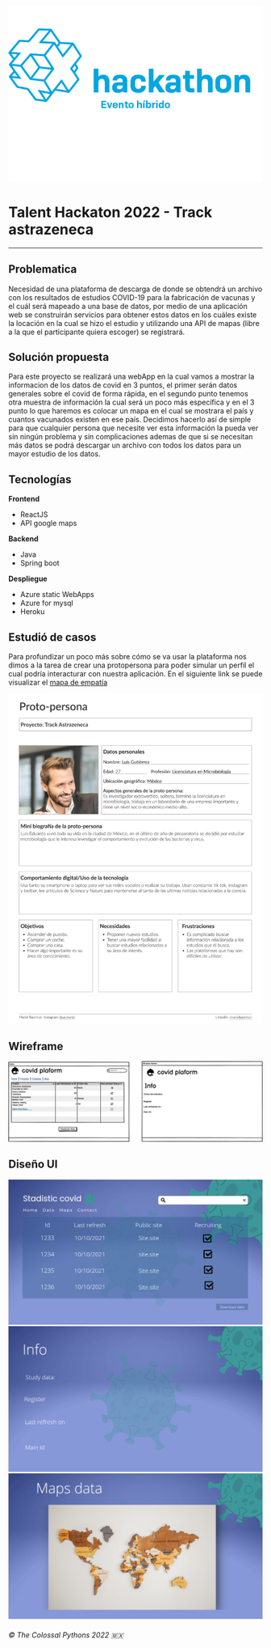 ![Talent Hackaton 2022 banner](https://raw.githubusercontent.com/JosafatJimenezB/assets-paginas/main/th-logo-alt-c-l-700.png) 
# Talent Hackaton 2022 - Track astrazeneca
____

## Problematica 

Necesidad de una plataforma de descarga de donde se obtendrá un archivo con los resultados de estudios COVID-19 para la fabricación de vacunas y el cuál será mapeado a una base de datos, por medio de una aplicación web se construirán servicios para obtener estos datos en los cuáles existe la locación en la cual se hizo el estudio y utilizando una API de mapas (libre a la que el participante quiera escoger) se registrará.

## Solución propuesta

Para este proyecto se realizará una webApp en la cual vamos a mostrar la informacion de los datos de covid en 3 puntos, el primer serán datos generales sobre el covid de forma rápida, en el segundo punto tenemos otra muestra de información la cual será un poco más específica y en el 3 punto lo que haremos es colocar un mapa en el cual se mostrara el país y cuantos vacunados existen en ese país. 
Decidimos hacerlo así de simple para que cualquier persona que necesite ver esta información la pueda ver sin ningún problema y sin complicaciones ademas de que si se necesitan más datos se podrá descargar un archivo con todos los datos para un mayor estudio de los datos. 


## Tecnologías 

**Frontend**
- ReactJS
- API google maps

**Backend**
- Java
- Spring boot

**Despliegue**
- Azure static WebApps
- Azure for mysql
- Heroku


## Estudió de casos
Para profundizar un poco más sobre cómo se va usar la plataforma nos dimos a la tarea de crear una protopersona para poder simular un perfil el cual podría interacturar con nuestra aplicación. 
En el siguiente link se puede visualizar el [mapa de empatía](https://miro.com/app/board/uXjVOk_4f9A=/?share_link_id=305211617858) 

![protopersona](Plantilla_proto-persona_Community_2_1_of_1.png) 


## Wireframe
![wireframe-1](New%20Wireframe%201.png)


## Diseño UI
![UI](20220720_224656_0000.png) 
![UI](20220720_224656_0001.png)
![UI](20220720_224656_0002.png)


###### © The Colossal Pythons 2022 :mexico:
